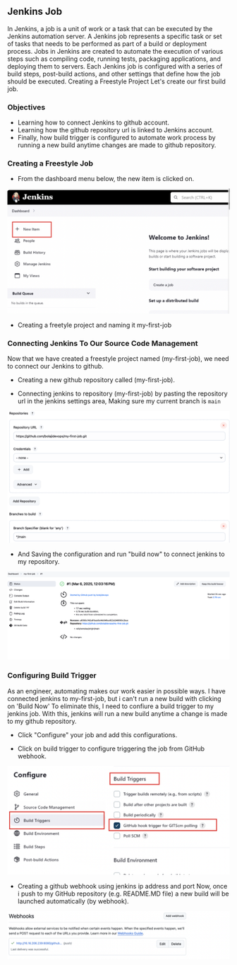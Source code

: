 ## Jenkins Job

In Jenkins, a job is a unit of work or a task that can be executed by the Jenkins automation server. A Jenkins job represents a specific task or set of tasks that needs to be performed as part of a build or deployment process. Jobs in Jenkins are created to automate the execution of various steps such as compiling code, running tests, packaging applications, and deploying them to servers. Each Jenkins job is configured with a series of build steps, post-build actions, and other settings that define how the job should be executed. Creating a Freestyle Project Let's create our first build job.

### Objectives

- Learning how to connect Jenkins to github account.
- Learning how the github repository url is linked to Jenkins account.
- Finally, how build trigger is configured to automate work process by running a new build anytime changes are made to github repository.

### Creating a Freestyle Job

- From the dashboard menu below, the new item is clicked on.

![alt text](images/dashboard.png)

- Creating a freetyle project and naming it my-first-job

### Connecting Jenkins To Our Source Code Management

Now that we have created a freestyle project named (my-first-job), we need to connect our Jenkins to github.

- Creating a new github repository called (my-first-job).

- Connecting jenkins to  repository (my-first-job) by pasting the repository url in the jenkins settings area, Making sure my current branch is `main`

![alt text](images/jenkins-configure.png)


- And Saving the configuration and run "build now" to connect jenkins to my repository.

![alt text](images/build.png)

### Configuring Build Trigger 

As an engineer, automating makes our work easier in possible ways. I have connected jenkins to my-first-job, but i can't run a new build with clicking on 'Build Now' To eliminate this, I need to confiure a build trigger to my jenkins job. With this, jenkins will run a new build anytime a change is made to my github repository.

- Click "Configure" your job and add this configurations.

- Click on build trigger to configure triggering the job from GitHub webhook.



![alt text](images/build-trigger.png)


- Creating a github webhook using jenkins ip address and port Now, once i push to my GitHub repository (e.g. README.MD file) a new build will be launched automatically (by webhook).

![alt text](images/webhook.png)